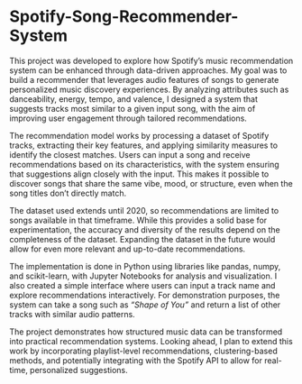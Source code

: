 # Spotify-Song-Recommender-System  

This project was developed to explore how Spotify’s music recommendation system can be enhanced through data-driven approaches. My goal was to build a recommender that leverages audio features of songs to generate personalized music discovery experiences. By analyzing attributes such as danceability, energy, tempo, and valence, I designed a system that suggests tracks most similar to a given input song, with the aim of improving user engagement through tailored recommendations.  

The recommendation model works by processing a dataset of Spotify tracks, extracting their key features, and applying similarity measures to identify the closest matches. Users can input a song and receive recommendations based on its characteristics, with the system ensuring that suggestions align closely with the input. This makes it possible to discover songs that share the same vibe, mood, or structure, even when the song titles don’t directly match.  

The dataset used extends until 2020, so recommendations are limited to songs available in that timeframe. While this provides a solid base for experimentation, the accuracy and diversity of the results depend on the completeness of the dataset. Expanding the dataset in the future would allow for even more relevant and up-to-date recommendations.  

The implementation is done in Python using libraries like pandas, numpy, and scikit-learn, with Jupyter Notebooks for analysis and visualization. I also created a simple interface where users can input a track name and explore recommendations interactively. For demonstration purposes, the system can take a song such as *“Shape of You”* and return a list of other tracks with similar audio patterns.  

The project demonstrates how structured music data can be transformed into practical recommendation systems. Looking ahead, I plan to extend this work by incorporating playlist-level recommendations, clustering-based methods, and potentially integrating with the Spotify API to allow for real-time, personalized suggestions.  

